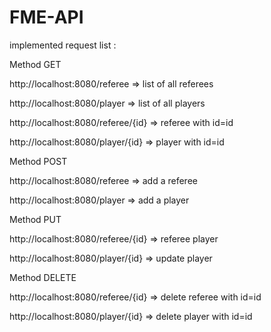 # FME-API
implemented request list :

Method GET

http://localhost:8080/referee  => list of all referees

http://localhost:8080/player => list of all players

http://localhost:8080/referee/{id} => referee with id=id

http://localhost:8080/player/{id} => player with id=id

Method POST

http://localhost:8080/referee => add a referee

http://localhost:8080/player => add a player

Method PUT

http://localhost:8080/referee/{id} => referee player

http://localhost:8080/player/{id} => update player

Method DELETE

http://localhost:8080/referee/{id} => delete referee with id=id

http://localhost:8080/player/{id} => delete player with id=id
